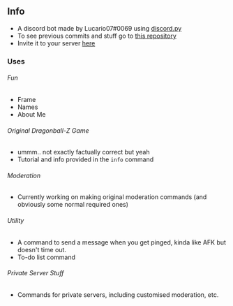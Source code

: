 ## Info
- A discord bot made by Lucario07#0069 using [discord.py](https://github.com/Rapptz/discord.py)
- To see previous commits and stuff go to [this repository](https://github.com/Lucarioo07/DiscordBot)
- Invite it to your server [here](https://discord.com/api/oauth2/authorize?client_id=888373479655751700&permissions=8&scope=bot%20applications.commands)

### Uses
###### Fun
  - Frame
  - Names
  - About Me
###### Original Dragonball-Z Game
  - ummm.. not exactly factually correct but yeah
  - Tutorial and info provided in the `info` command
###### Moderation 
  - Currently working on making original moderation commands (and obviously some normal required ones)
###### Utility
  - A command to send a message when you get pinged, kinda like AFK but doesn't time out.
  - To-do list command 
###### Private Server Stuff
  - Commands for private servers, including customised moderation, etc.
